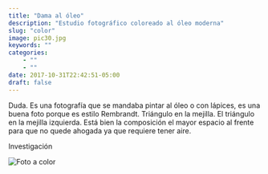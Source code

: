 ```yaml
---
title: "Dama al óleo"
description: "Estudio fotográfico coloreado al óleo moderna"
slug: "color"
image: pic30.jpg
keywords: ""
categories: 
    - ""
    - ""
date: 2017-10-31T22:42:51-05:00
draft: false
---
```

Duda. Es una fotografía que se mandaba pintar al óleo o con lápices, es una buena foto porque es estilo Rembrandt. Triángulo en la mejilla. El triángulo en la mejilla izquierda. Está bien la composición el mayor espacio al frente para que no quede ahogada ya que requiere tener aire.

Investigación 

![Foto a color](https://claudiaguerreros.github.io/juliososa/img/pic30.jpg)
